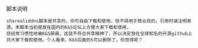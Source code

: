 脚本说明
   
    sharealiddns脚本是共享的，你可自由下载和使用，但不得用于商业目的，引用时请注明来源。本脚本当初是放在国内的K&S论坛上方便大家下载和使用，
    但经常习惯性地被K&S屏蔽，这就不符合共享精神了，所以决定放在全球知名的开源github上共大家下载和使用。个人看来，K&S后面的S可以删除了，你觉得呢？

